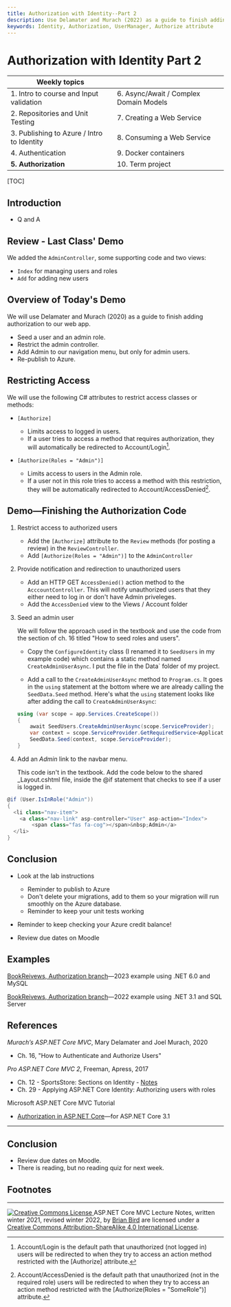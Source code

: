 ```yaml
---
title: Authorization with Identity--Part 2
description: Use Delamater and Murach (2022) as a guide to finish adding authorization to a web app: Restrict the admin controller. Add Admin to our navigation menu, but only for admin users. Seed users and an admin role. Re-publish to Azure
keywords: Identity, Authorization, UserManager, Authorize attribute
---
```

<h1>Authorization with Identity Part 2</h1>

| Weekly topics                              |                                        |
| ------------------------------------------ | -------------------------------------- |
| 1. Intro to course and Input validation    | 6. Async/Await / Complex Domain Models |
| 2. Repositories and Unit Testing           | 7. Creating a Web Service              |
| 3. Publishing to Azure / Intro to Identity | 8. Consuming a Web Service             |
| 4. Authentication                          | 9. Docker containers                   |
| **5. Authorization**                       | 10. Term project                       |

[TOC]

## Introduction

- Q and A

## Review - Last Class' Demo

We added the `AdminController`, some supporting code and two views:

- `Index` for managing users and roles
- `Add` for adding new users



## Overview of Today's Demo

We will use Delamater and Murach (2020) as a guide to finish adding authorization to our web app.

- Seed a user and an admin role.
- Restrict the admin controller.
- Add Admin to our navigation menu, but only for admin users.
- Re-publish to Azure.



## Restricting Access 

We will use the following C# attributes to restrict access classes or methods:

- `[Authorize]`
  - Limits access to logged in users.
  - If a user tries to access a method that requires authorization, they will automatically be redirected to Account/Login[^1]. 

- `[Authorize(Roles = "Admin")]`
  - Limits access to users in the Admin role.
  - If a user not in this role tries to access a method with this restriction, they will be automatically redirected to Account/AccessDenied[^2].




## Demo&mdash;Finishing the Authorization Code

1. Restrict access to authorized users
   - Add the `[Authorize]` attribute to the `Review` methods (for posting a review) in the `ReviewController`.
   - Add `[Authorize(Roles = "Admin")]` to the `AdminController` 

2. Provide notification and redirection to unauthorized users
   - Add an HTTP GET `AccessDenied()` action method to the `AcccountController`. This will notify unauthorized users that they either need to log in or don't have Admin priveleges.
   - Add the `AccessDenied` view to the Views / Account folder

3. Seed an admin user

   We will follow the approach used in the textbook and use the code from the section of ch. 16 titled "How to seed roles and users". 

   - Copy the `ConfigureIdentity` class (I renamed it to `SeedUsers` in my example code) which contains a static method named `CreateAdminUserAsync`. I put the file in  the Data` folder of my project.

   - Add a call to the `CreateAdminUserAsync` method to `Program.cs`. It goes in the `using` statement at the bottom where we are already calling the `SeedData.Seed` method. Here's what the `using` statement looks like after adding the call to `CreateAdminUserAsync`:  
   ```c#
   using (var scope = app.Services.CreateScope())
   {
       await SeedUsers.CreateAdminUserAsync(scope.ServiceProvider);
       var context = scope.ServiceProvider.GetRequiredService<ApplicationDbContext>();
       SeedData.Seed(context, scope.ServiceProvider);
   }
   ```

4. Add an *Admin* link to the navbar menu.

   This code isn't in the textbook. Add the code below to the shared _Layout.cshtml file, inside the @if statement that checks to see if a user is logged in.

  ```c#
  @if (User.IsInRole("Admin"))
  {
    <li class="nav-item">
      <a class="nav-link" asp-controller="User" asp-action="Index">
          <span class="fas fa-cog"></span>&nbsp;Admin</a>
    </li>
  }
  ```

  

## Conclusion

- Look at the lab instructions

  - Reminder to publish to Azure
  - Don't delete your migrations, add to them so your migration will run smoothly on the Azure database.
  - Reminder to keep your unit tests working

- Reminder to keep checking your Azure credit balance!

- Review due dates on Moodle



## Examples

[BookReivews, Authorization branch](https://github.com/LCC-CIT/CS296N-Example-BookReviews-DotNet6/tree/04-Authorization)&mdash;2023 example using .NET 6.0 and MySQL

[BookReivews, Authorization branch](https://github.com/LCC-CIT/CS296N-Example-BookReviews/tree/4-Authorization)&mdash;2022 example using .NET 3.1 and SQL Server



## References

*Murach’s ASP.NET Core MVC*, Mary Delamater and Joel Murach, 2020

- Ch. 16, "How to Authenticate and Authorize Users"

*Pro ASP.NET Core MVC 2*, Freeman, Apress, 2017

- Ch. 12 - SportsStore: Sections on Identity - [Notes](SportsStoreCh12.html)
- Ch. 29 - Applying ASP.NET Core Identity: Authorizing users with roles 

Microsoft ASP.NET Core MVC Tutorial 

- [Authorization in ASP.NET Core](https://docs.microsoft.com/en-us/aspnet/core/security/authorization/)&mdash;for ASP.NET Core 3.1 

------

## Conclusion

- Review due dates on Moodle.
- There is reading, but no reading quiz for next week.



## Footnotes

[^1]: Account/Login is the default path that unauthorized (not logged in) users will be redirected to when they try to access an action method restricted with the [Authorize] attribute. 
[^2]: Account/AccessDenied is the default path that unauthorized (not in the required role) users will be redirected to when they try to access an action method restricted with the [Authorize(Roles = "SomeRole")] attribute.
[^3]: The users I seeded before adding authentication don't have a password--but this isn't necessarily a problem. They work for the Reviews in the seed data. 





------

[![Creative Commons License](https://i.creativecommons.org/l/by-sa/4.0/88x31.png) ](http://creativecommons.org/licenses/by-sa/4.0/)
ASP.NET Core MVC Lecture Notes, written winter 2021, revised winter <time>2022</time>, by [Brian Bird](https://profbird.dev) are licensed under a [Creative Commons Attribution-ShareAlike 4.0 International License](http://creativecommons.org/licenses/by-sa/4.0/). 